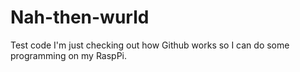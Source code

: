 # Nah-then-wurld
Test code
I'm just checking out how Github works so I can do some programming on my RaspPi.
